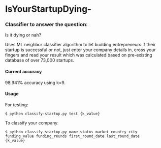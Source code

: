 # IsYourStartupDying-

### Classifier to answer the question:
Is it dying or nah?

Uses ML neighbor classifier algorithm to let budding entrepreneurs if their startup is successful or not, just enter your company details in, cross your fingers and read your result which was calculated based on pre-existing database of over 73,000 startups.

#### Current accuracy

98.941% accuracy using k=9.

#### Usage
For testing:

```$ python classify-startup.py test {k_value}```

To classify your company:

```$ python classify-startup.py name status market country city funding_value funding_rounds first_round_date last_round_date {k_value}```
